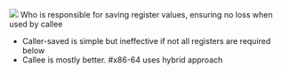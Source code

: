 ![](Pasted%20image%2020240423222121.png)
Who is responsible for saving register values, ensuring no loss when used by callee
- Caller-saved is simple but ineffective if not all registers are required below
- Callee is mostly better. #x86-64 uses hybrid approach
